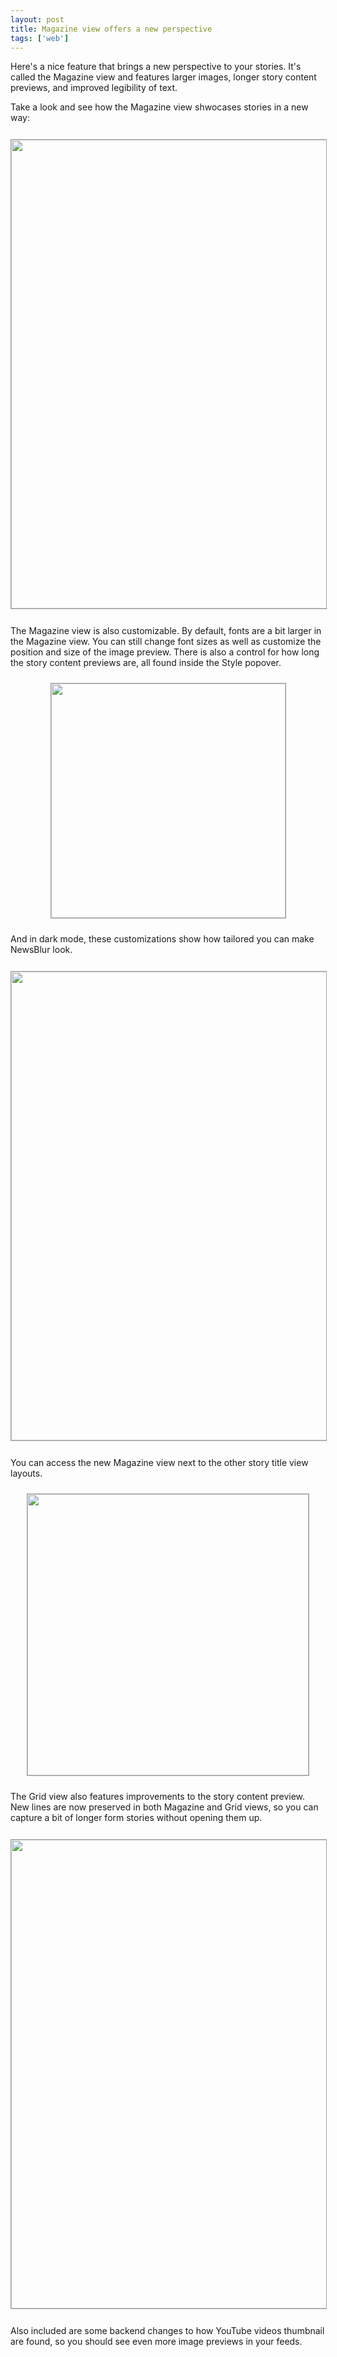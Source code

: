 ```yaml
---
layout: post
title: Magazine view offers a new perspective
tags: ['web']
---
```


Here's a nice feature that brings a new perspective to your stories. It's called the Magazine view and features larger images, longer story content previews, and improved legibility of text.

Take a look and see how the Magazine view shwocases stories in a new way:

<img src="/assets/magazine-light.png" style="width: 750px;border: 1px solid #A0A0A0;margin: 12px auto;">

The Magazine view is also customizable. By default, fonts are a bit larger in the Magazine view. You can still change font sizes as well as customize the position and size of the image preview. There is also a control for how long the story content previews are, all found inside the Style popover.

<img src="/assets/style-popover-bottom.png" style="width: 375px;border: 1px solid #A0A0A0;margin: 24px auto;display: block;">

And in dark mode, these customizations show how tailored you can make NewsBlur look.

<img src="/assets/magazine-dark.png" style="width: 750px;border: 1px solid #A0A0A0;margin: 12px auto;">

You can access the new Magazine view next to the other story title view layouts.

<img src="/assets/magazine-views.png" style="width: 450px;border: 1px solid #A0A0A0;margin: 24px auto;display: block;">

The Grid view also features improvements to the story content preview. New lines are now preserved in both Magazine and Grid views, so you can capture a bit of longer form stories without opening them up.

<img src="/assets/grid-dark.png" style="width: 750px;border: 1px solid #A0A0A0;margin: 12px auto;">

Also included are some backend changes to how YouTube videos thumbnail are found, so you should see even more image previews in your feeds.

